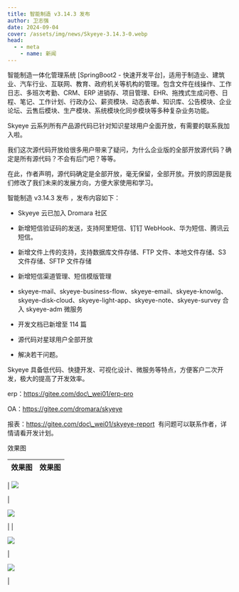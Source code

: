 ```yaml
---
title: 智能制造 v3.14.3 发布
author: 卫志强
date: 2024-09-04
cover: /assets/img/news/Skyeye-3.14.3-0.webp
head:
  - - meta
    - name: 新闻
---
```


智能制造一体化管理系统 \[SpringBoot2 - 快速开发平台\]，适用于制造业、建筑业、汽车行业、互联网、教育、政府机关等机构的管理。包含文件在线操作、工作日志、多班次考勤、CRM、ERP 进销存、项目管理、EHR、拖拽式生成问卷、日程、笔记、工作计划、行政办公、薪资模块、动态表单、知识库、公告模块、企业论坛、云售后模块、生产模块、系统模块化同步模块等多种复杂业务功能。

Skyeye 云系列所有产品源代码已针对知识星球用户全面开放，有需要的联系我加入啦。

我们这次源代码开放给很多用户带来了疑问，为什么企业版的全部开放源代码？确定是所有源代码？不会有后门吧？等等。

在此，作者声明，源代码确定是全部开放，毫无保留，全部开放。开放的原因是我们修改了我们未来的发展方向，方便大家使用和学习。

智能制造 v3.14.3 发布 ，发布内容如下：

*   Skyeye 云已加入 Dromara 社区
    
*   新增短信验证码的发送，支持阿里短信、钉钉 WebHook、华为短信、腾讯云短信。
    
*   新增文件上传的支持，支持数据库文件存储、FTP 文件、本地文件存储、S3 文件存储、SFTP 文件存储
    
*   新增短信渠道管理、短信模版管理
    
*   skyeye-mail、skyeye-business-flow、skyeye-email、skyeye-knowlg、skyeye-disk-cloud、skyeye-light-app、skyeye-note、skyeye-survey 合入 skyeye-adm 微服务
    
*   开发文档已新增至 114 篇
    
*   源代码对星球用户全部开放
    
*   解决若干问题。
    

Skyeye 具备低代码、快捷开发、可视化设计、微服务等特点，方便客户二次开发，极大的提高了开发效率。

erp：https://gitee.com/doc\_wei01/erp-pro

OA：https://gitee.com/dromara/skyeye

报表：https://gitee.com/doc\_wei01/skyeye-report  有问题可以联系作者，详情请看开发计划。

效果图

  

| 效果图 | 效果图 |
| --- | --- |
| 
![](/assets/img/news/Skyeye-3.14.3-0.webp)

 | 

![](/assets/img/news/Skyeye-3.14.3-1.webp)

 |
| 

![](/assets/img/news/Skyeye-3.14.3-2.webp)

 | 

![](/assets/img/news/Skyeye-3.14.3-3.webp)

 |